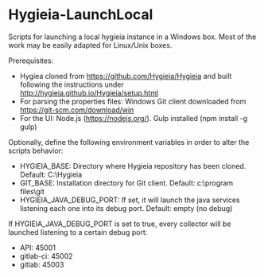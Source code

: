 # Hygieia-LaunchLocal
Scripts for launching a local hygieia instance in a Windows box.  Most of the work may be easily adapted for Linux/Unix boxes.

Prerequisites:

* Hygiea cloned from https://github.com/Hygieia/Hygieia and built following the instructions under http://hygieia.github.io/Hygieia/setup.html
* For parsing the properties files: Windows Git client downloaded from https://git-scm.com/download/win
* For the UI: Node.js (https://nodejs.org/).  Gulp installed (npm install -g gulp)

Optionally, define the following environment variables in order to alter the scripts behavior:

* HYGIEIA_BASE: Directory where Hygieia repository has been cloned.  Default: C:\Hygieia
* GIT_BASE: Installation directory for Git client.  Default: c:\program files\git
* HYGIEIA\_JAVA\_DEBUG\_PORT: If set, it will launch the java services listening each one into its debug port.  Default: empty (no debug)

If HYGIEIA\_JAVA\_DEBUG\_PORT is set to true, every collector will be launched listening to a certain debug port:

* API: 45001
* gitlab-ci: 45002
* gitlab: 45003